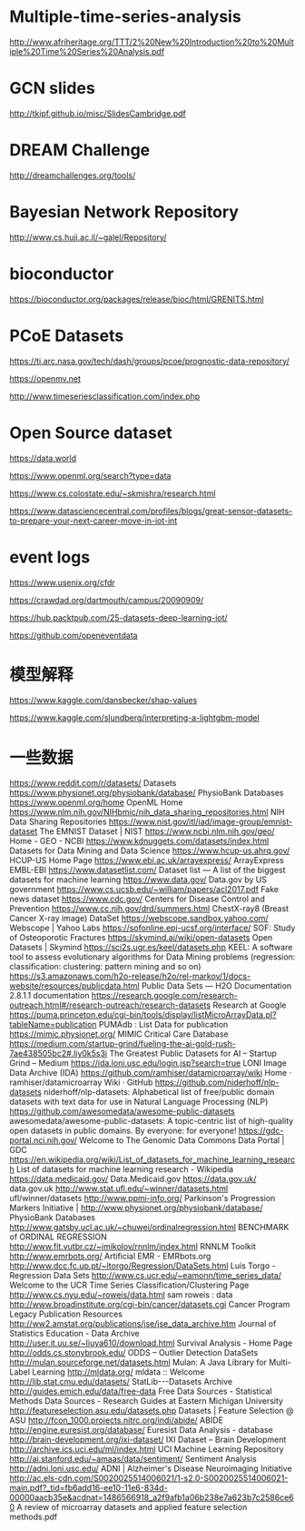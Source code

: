 # Multiple-time-series-analysis

http://www.afriheritage.org/TTT/2%20New%20Introduction%20to%20Multiple%20Time%20Series%20Analysis.pdf


# GCN slides
http://tkipf.github.io/misc/SlidesCambridge.pdf

# DREAM Challenge
http://dreamchallenges.org/tools/

# Bayesian Network Repository
http://www.cs.huji.ac.il/~galel/Repository/

# bioconductor
https://bioconductor.org/packages/release/bioc/html/GRENITS.html

# PCoE Datasets
https://ti.arc.nasa.gov/tech/dash/groups/pcoe/prognostic-data-repository/

https://openmv.net

http://www.timeseriesclassification.com/index.php

# Open Source dataset
https://data.world

https://www.openml.org/search?type=data

https://www.cs.colostate.edu/~skmishra/research.html

https://www.datasciencecentral.com/profiles/blogs/great-sensor-datasets-to-prepare-your-next-career-move-in-iot-int

# event logs 
https://www.usenix.org/cfdr

https://crawdad.org/dartmouth/campus/20090909/

https://hub.packtpub.com/25-datasets-deep-learning-iot/

https://github.com/openeventdata

# 模型解释
https://www.kaggle.com/dansbecker/shap-values

https://www.kaggle.com/slundberg/interpreting-a-lightgbm-model


# 一些数据
https://www.reddit.com/r/datasets/	Datasets
https://www.physionet.org/physiobank/database/	PhysioBank Databases
https://www.openml.org/home	OpenML Home
https://www.nlm.nih.gov/NIHbmic/nih_data_sharing_repositories.html	NIH Data Sharing Repositories
https://www.nist.gov/itl/iad/image-group/emnist-dataset	The EMNIST Dataset | NIST
https://www.ncbi.nlm.nih.gov/geo/	Home - GEO - NCBI
https://www.kdnuggets.com/datasets/index.html	Datasets for Data Mining and Data Science
https://www.hcup-us.ahrq.gov/	HCUP-US Home Page
https://www.ebi.ac.uk/arrayexpress/	ArrayExpress EMBL-EBI
https://www.datasetlist.com/	Dataset list — A list of the biggest datasets for machine learning
https://www.data.gov/	Data.gov by US government
https://www.cs.ucsb.edu/~william/papers/acl2017.pdf	Fake news dataset
https://www.cdc.gov/	Centers for Disease Control and Prevention
https://www.cc.nih.gov/drd/summers.html	ChestX-ray8 (Breast Cancer X-ray image) DataSet
https://webscope.sandbox.yahoo.com/	Webscope | Yahoo Labs
https://sofonline.epi-ucsf.org/interface/	SOF: Study of Osteoporotic Fractures
https://skymind.ai/wiki/open-datasets	Open Datasets | Skymind
https://sci2s.ugr.es/keel/datasets.php	KEEL: A software tool to assess evolutionary algorithms for Data Mining problems (regression: classification: clustering: pattern mining and so on)
https://s3.amazonaws.com/h2o-release/h2o/rel-markov/1/docs-website/resources/publicdata.html	Public Data Sets — H2O Documentation 2.8.1.1 documentation
https://research.google.com/research-outreach.html#/research-outreach/research-datasets	Research at Google
https://puma.princeton.edu/cgi-bin/tools/display/listMicroArrayData.pl?tableName=publication	PUMAdb : List Data for publication
https://mimic.physionet.org/	MIMIC Critical Care Database
https://medium.com/startup-grind/fueling-the-ai-gold-rush-7ae438505bc2#.liy0k5s3i	The Greatest Public Datasets for AI – Startup Grind – Medium
https://ida.loni.usc.edu/login.jsp?search=true	LONI Image Data Archive (IDA)
https://github.com/ramhiser/datamicroarray/wiki	Home · ramhiser/datamicroarray Wiki · GitHub
https://github.com/niderhoff/nlp-datasets	niderhoff/nlp-datasets: Alphabetical list of free/public domain datasets with text data for use in Natural Language Processing (NLP)
https://github.com/awesomedata/awesome-public-datasets	awesomedata/awesome-public-datasets: A topic-centric list of high-quality open datasets in public domains. By everyone: for everyone!
https://gdc-portal.nci.nih.gov/	Welcome to The Genomic Data Commons Data Portal | GDC
https://en.wikipedia.org/wiki/List_of_datasets_for_machine_learning_research	List of datasets for machine learning research - Wikipedia
https://data.medicaid.gov/	Data.Medicaid.gov
https://data.gov.uk/	data.gov.uk
http://www.stat.ufl.edu/~winner/datasets.html	ufl/winner/datasets
http://www.ppmi-info.org/	Parkinson's Progression Markers Initiative |
http://www.physionet.org/physiobank/database/	PhysioBank Databases
http://www.gatsby.ucl.ac.uk/~chuwei/ordinalregression.html	BENCHMARK of ORDINAL REGRESSION
http://www.fit.vutbr.cz/~imikolov/rnnlm/index.html	RNNLM Toolkit
http://www.emrbots.org/	Artificial EMR - EMRbots.org
http://www.dcc.fc.up.pt/~ltorgo/Regression/DataSets.html	Luís Torgo - Regression Data Sets
http://www.cs.ucr.edu/~eamonn/time_series_data/	Welcome to the UCR Time Series Classification/Clustering Page
http://www.cs.nyu.edu/~roweis/data.html	sam roweis : data
http://www.broadinstitute.org/cgi-bin/cancer/datasets.cgi	Cancer Program Legacy Publication Resources
http://ww2.amstat.org/publications/jse/jse_data_archive.htm	Journal of Statistics Education - Data Archive
http://user.it.uu.se/~liuya610/download.html	Survival Analysis - Home Page
http://odds.cs.stonybrook.edu/	ODDS – Outlier Detection DataSets
http://mulan.sourceforge.net/datasets.html	Mulan: A Java Library for Multi-Label Learning
http://mldata.org/	mldata :: Welcome
http://lib.stat.cmu.edu/datasets/	StatLib---Datasets Archive
http://guides.emich.edu/data/free-data	Free Data Sources - Statistical Methods Data Sources - Research Guides at Eastern Michigan University
http://featureselection.asu.edu/datasets.php	Datasets | Feature Selection @ ASU
http://fcon_1000.projects.nitrc.org/indi/abide/	ABIDE
http://engine.euresist.org/database/	Euresist Data Analysis - database
http://brain-development.org/ixi-dataset/	IXI Dataset – Brain Development
http://archive.ics.uci.edu/ml/index.html	UCI Machine Learning Repository
http://ai.stanford.edu/~amaas/data/sentiment/	Sentiment Analysis
http://adni.loni.usc.edu/	ADNI | Alzheimer's Disease Neuroimaging Initiative
http://ac.els-cdn.com/S0020025514006021/1-s2.0-S0020025514006021-main.pdf?_tid=fb6add16-ee10-11e6-834d-00000aacb35e&acdnat=1486566918_a2f9afb1a06b238e7a623b7c2586ce60	A review of microarray datasets and applied feature selection methods.pdf

